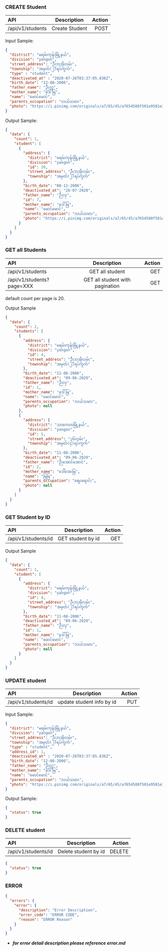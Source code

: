 ### CREATE Student
| API      | Description | Action     |
| :---        |    :----:   |          ---: |
| /api/v1/students     | Create Student       | POST   |

Input Sample:
```json
{
  "district": "မရမ်းကုန်းမြို့နယ်", 
  "division": "yangon", 
  "street_address": "ဉီးဘအိုလမ်း", 
  "township": "အမှတ်(၂)ရပ်ကွက်",
  "type" : "student",
  "deactivated_at" : "2020-07-26T03:37:05.836Z",
  "birth_date": "12-08-2006", 
  "father_name": "ဉီးလှ", 
  "mother_name": "ဒေါ်မြ", 
  "name": "မောင်မောင်", 
  "parents_occupation": "လယ်သမား", 
  "photo": "https://i.pinimg.com/originals/a7/65/45/a7654580f501e9501e329978bebd051b.jpg"
}
```
Output Sample:
```json
{
  "data": {
    "count": 1, 
    "student": [
      {
        "address": {
          "district": "မရမ်းကုန်းမြို့နယ်", 
          "division": "yangon", 
          "id": 30, 
          "street_address": "ဉီးဘအိုလမ်း", 
          "township": "အမှတ်(၂)ရပ်ကွက်"
        }, 
        "birth_date": "08-12-2006", 
        "deactivated_at": "26-07-2020", 
        "father_name": "ဉီးလှ", 
        "id": 7, 
        "mother_name": "ဒေါ်မြ", 
        "name": "မောင်မောင်", 
        "parents_occupation": "လယ်သမား", 
        "photo": "https://i.pinimg.com/originals/a7/65/45/a7654580f501e9501e329978bebd051b.jpg"
      }
    ]
  }
}
```

### GET all Students
| API      | Description | Action     |
| :---        |    :----:   |          ---: |
| /api/v1/students     | GET all student       | GET   |
| /api/v1/students?page=XXX     | GET all student with pagination      | GET   |
default count per page is 20.

Output Sample
```json
{
  "data": {
    "count": 2, 
    "students": [
      {
        "address": {
          "district": "မရမ်းကုန်းမြို့နယ်", 
          "division": "yangon", 
          "id": 4, 
          "street_address": "ဉီးဘအိုလမ်း", 
          "township": "အမှတ်(၂)ရပ်ကွက်"
        }, 
        "birth_date": "11-08-2006", 
        "deactivated_at": "09-06-2020", 
        "father_name": "ဉီးလှ", 
        "id": 1, 
        "mother_name": "ဒေါ်မြ", 
        "name": "မောင်မောင်", 
        "parents_occupation": "လယ်သမား", 
        "photo": null
      }, 
      {
        "address": {
          "district": "သာကေတမြို့နယ်", 
          "division": "yangon", 
          "id": 5, 
          "street_address": "၃၆လမ်း", 
          "township": "အမှတ်(၄)ရပ်ကွက်"
        }, 
        "birth_date": "11-08-2006", 
        "deactivated_at": "09-06-2020", 
        "father_name": "ဉီးအောင်အောင်", 
        "id": 2, 
        "mother_name": "ဒေါ်အေးမြ", 
        "name": "မြမြ", 
        "parents_occupation": "ဈေးရောင်း", 
        "photo": null
      }
    ]
  }
}
```

### GET Student by ID
| API      | Description | Action     |
| :---        |    :----:   |          ---: |
| /api/v1/students/id     | GET student by id     | GET   |
Output Sample
```json
{
  "data": {
    "count": 1, 
    "student": [
      {
        "address": {
          "district": "မရမ်းကုန်းမြို့နယ်", 
          "division": "yangon", 
          "id": 4, 
          "street_address": "ဉီးဘအိုလမ်း", 
          "township": "အမှတ်(၂)ရပ်ကွက်"
        }, 
        "birth_date": "11-08-2006", 
        "deactivated_at": "09-06-2020", 
        "father_name": "ဉီးလှ", 
        "id": 1, 
        "mother_name": "ဒေါ်မြ", 
        "name": "မောင်မောင်", 
        "parents_occupation": "လယ်သမား", 
        "photo": null
      }
    ]
  }
}

```
### UPDATE student
| API      | Description | Action     |
| :---        |    :----:   |          ---: |
| /api/v1/students/id     | update student info by id     | PUT  |
Input Sample:
```json
{
  "district": "မရမ်းကုန်းမြို့နယ်", 
  "division": "yangon", 
  "street_address": "ဉီးဘအိုလမ်း", 
  "township": "အမှတ်(၂)ရပ်ကွက်",
  "type" : "student",
  "address_id": 1,
  "deactivated_at" : "2020-07-26T03:37:05.836Z",
  "birth_date": "12-08-2006", 
  "father_name": "ဉီးလှ", 
  "mother_name": "ဒေါ်မြ", 
  "name": "မောင်မောင်", 
  "parents_occupation": "လယ်သမား", 
  "photo": "https://i.pinimg.com/originals/a7/65/45/a7654580f501e9501e329978bebd051b.jpg"
}
```

Output Sample:
```json
{
  "status": true
}
```


### DELETE student

| API      | Description | Action     |
| :---        |    :----:   |          ---: |
| /api/v1/students/id     | Delete student by id     | DELETE  |
```json
{
  "status": true
}
```

### ERROR 

```json
{
  "errors": {
    "error": {
      "description": "Error Description",
      "error_code": "ERROR CODE",
      "reason": "ERROR Reason"
    }
  }
}
```
- ***for error detail description please reference error.md***
